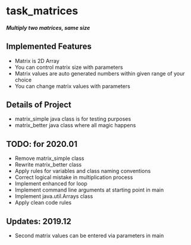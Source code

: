 # task_matrices

##### Multiply two matrices, same size


**Implemented Features**
-
- Matrix is 2D Array
- You can control matrix size with parameters
- Matrix values are auto generated numbers within given range of your choice
- You can change matrix values with parameters

**Details of Project**
-
- matrix_simple java class is for testing purposes
- matrix_better java class where all magic happens


TODO: for 2020.01
-
- Remove matrix_simple class
- Rewrite matrix_better class
- Apply rules for variables and class naming conventions
- Correct logical mistake in multiplication process
- Implement enhanced for loop
- Implement command line arguments at starting point in main
- Implement java.util.Arrays class
- Apply clean code rules

 Updates: 2019.12
-
- Second matrix values can be entered via parameters in main
